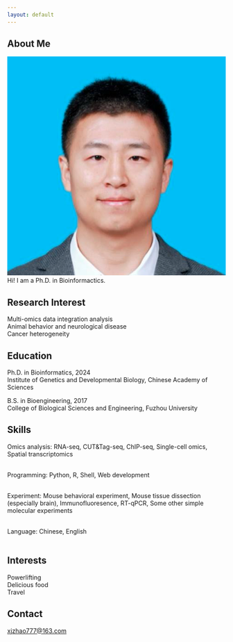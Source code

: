 ```yaml
---
layout: default
---
```


## About Me
<img class="profile-picture" src="profile-zxj.png">
Hi! I am a Ph.D. in Bioinformactics.

## Research Interest
Multi-omics data integration analysis <br>
Animal behavior and neurological disease <br>
Cancer heterogeneity <br>

## Education
Ph.D. in Bioinformatics, 2024 <br>
Institute of Genetics and Developmental Biology, Chinese Academy of Sciences <br>

B.S. in Bioengineering, 2017 <br>
College of Biological Sciences and Engineering, Fuzhou University <br>

## Skills
Omics analysis: RNA-seq, CUT&Tag-seq, ChIP-seq, Single-cell omics, Spatial transcriptomics <br><br>

Programming: Python, R, Shell, Web development <br><br>

Experiment: Mouse behavioral experiment, Mouse tissue dissection (especially brain), Immunofluoresence, RT-qPCR, Some other simple molecular experiments <br><br>

Language: Chinese, English <br><br>

## Interests
Powerlifting <br>
Delicious food <br>
Travel <br>

## Contact
xjzhao777@163.com <br>
